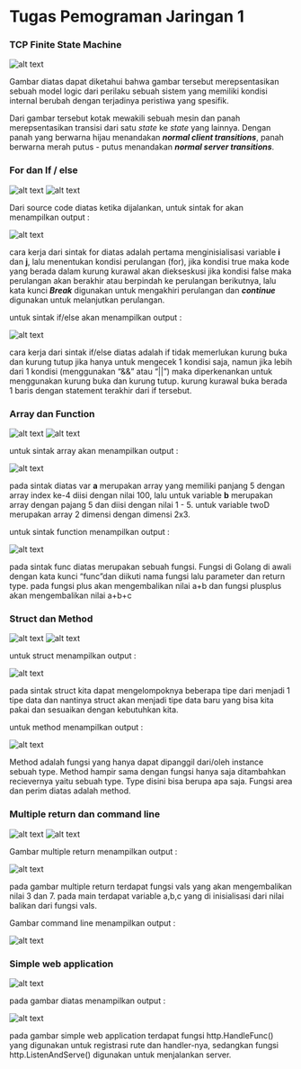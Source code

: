 

# Tugas Pemograman Jaringan 1

### TCP Finite State Machine

![alt text](images/tcpfsm.png)


Gambar diatas dapat diketahui bahwa gambar tersebut merepsentasikan sebuah model logic dari perilaku sebuah sistem yang memiliki kondisi internal berubah dengan terjadinya peristiwa yang spesifik.
 
Dari gambar tersebut kotak mewakili sebuah mesin dan panah merepsentasikan transisi dari satu _state_ ke _state_ yang lainnya. Dengan panah yang berwarna hijau menandakan **_normal client transitions_**, panah berwarna merah putus - putus menandakan **_normal server transitions_**.


### For dan If / else

![alt text](images/2for.png "For (2a)") ![alt text](images/2if.png "if/else")

Dari source code diatas ketika dijalankan, untuk sintak for akan menampilkan output :

![alt text](images/2a.png)

cara kerja dari sintak for diatas adalah pertama menginisialisasi variable **i** dan **j**, lalu menentukan kondisi perulangan (for), jika kondisi true maka kode yang berada dalam kurung kurawal akan diekseskusi jika kondisi false maka perulangan akan berakhir atau berpindah ke perulangan berikutnya, lalu kata kunci **_Break_** digunakan untuk mengakhiri perulangan dan **_continue_** digunakan untuk melanjutkan perulangan.

untuk sintak if/else akan menampilkan output :

![alt text](images/2b.png)

cara kerja dari sintak if/else diatas adalah if tidak memerlukan kurung buka dan kurung tutup jika hanya untuk mengecek 1 kondisi saja, namun jika lebih dari 1 kondisi (menggunakan “&&” atau “||”) maka diperkenankan untuk menggunakan kurung buka dan kurung tutup.
kurung kurawal buka berada 1 baris dengan statement terakhir dari if tersebut.

### Array dan Function

![alt text](images/3array.png "array") ![alt text](images/3func.png "func")

untuk sintak array akan menampilkan output :

![alt text](images/3a.png)

pada sintak diatas var **a** merupakan array yang memiliki panjang 5 dengan array index ke-4 diisi dengan nilai 100, lalu untuk variable **b** merupakan array dengan pajang 5 dan diisi dengan nilai 1 - 5. untuk variable twoD merupakan array 2 dimensi dengan dimensi 2x3.

untuk sintak function menampilkan output :

![alt text](images/3b.png)

pada sintak func diatas merupakan sebuah fungsi. Fungsi di Golang di awali dengan kata kunci “func”dan diikuti nama fungsi lalu parameter dan return type. pada fungsi plus akan mengembalikan nilai a+b dan fungsi plusplus akan mengembalikan nilai a+b+c

### Struct dan Method

![alt text](images/4struct.png "Struct") ![alt text](images/4method.png "Method")

untuk struct menampilkan output :

![alt text](images/4a.png)

pada sintak struct kita dapat mengelompoknya beberapa tipe dari menjadi 1 tipe data dan nantinya struct akan menjadi tipe data baru yang bisa kita pakai dan sesuaikan dengan kebutuhkan kita.

untuk method menampilkan output :

![alt text](images/4b.png)

Method adalah fungsi yang hanya dapat dipanggil dari/oleh instance sebuah type. Method hampir sama dengan fungsi hanya saja ditambahkan recievernya yaitu sebuah type. Type disini bisa berupa apa saja. Fungsi area dan perim diatas adalah method.

### Multiple return dan command line

![alt text](images/5multiple.png "Multiple") ![alt text](images/5line.png "Command line")

Gambar multiple return menampilkan output :

![alt text](images/5a.png)

pada gambar multiple return terdapat fungsi vals yang akan mengembalikan nilai 3 dan 7. pada main terdapat variable a,b,c yang di inisialisasi dari nilai balikan dari fungsi vals. 

Gambar command line menampilkan output :

 ![alt text](images/5b.png)

### Simple web application

![alt text](images/6web.png "simple web application")

pada gambar diatas menampilkan output :

![alt text](images/6.png)

pada gambar simple web application terdapat fungsi http.HandleFunc() yang digunakan untuk registrasi rute dan handler-nya, sedangkan fungsi http.ListenAndServe() digunakan untuk menjalankan server.

